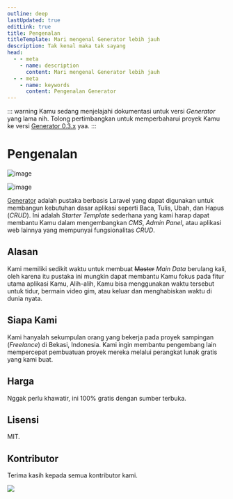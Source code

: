 ```yaml
---
outline: deep
lastUpdated: true
editLink: true
title: Pengenalan
titleTemplate: Mari mengenal Generator lebih jauh
description: Tak kenal maka tak sayang
head:
  - - meta
    - name: description
      content: Mari mengenal Generator lebih jauh
  - - meta
    - name: keywords
      content: Pengenalan Generator
---
```


::: warning
Kamu sedang menjelajahi dokumentasi untuk versi _Generator_ yang lama nih. Tolong pertimbangkan untuk memperbaharui proyek Kamu ke versi [Generator 0.3.x](/id/introduction) yaa.
:::

# Pengenalan

![image](https://user-images.githubusercontent.com/62506582/219942571-63c42764-1702-4df3-b165-4217e5558713.png)

![image](https://user-images.githubusercontent.com/62506582/219941448-94c46fca-6a9f-422b-bdd1-29f642c3ccf6.png)

[Generator](https://github.com/Evdigi-INA/generator) adalah pustaka berbasis Laravel yang dapat digunakan untuk membangun kebutuhan dasar aplikasi seperti Baca, Tulis, Ubah, dan Hapus (_CRUD_). Ini adalah _Starter Template_ sederhana yang kami harap dapat membantu Kamu dalam mengembangkan _CMS_, _Admin Panel_, atau aplikasi web lainnya yang mempunyai fungsionalitas _CRUD_.

## Alasan

Kami memiliki sedikit waktu untuk membuat <s>Master</s> _Main Data_ berulang kali, oleh karena itu pustaka ini mungkin dapat membantu Kamu fokus pada fitur utama aplikasi Kamu, Alih-alih, Kamu bisa menggunakan waktu tersebut untuk tidur, bermain video gim, atau keluar dan menghabiskan waktu di dunia nyata.

## Siapa Kami

Kami hanyalah sekumpulan orang yang bekerja pada proyek sampingan (_Freelance_) di Bekasi, Indonesia. Kami ingin membantu pengembang lain mempercepat pembuatuan proyek mereka melalui perangkat lunak gratis yang kami buat.

## Harga

Nggak perlu khawatir, ini 100% gratis dengan sumber terbuka.

## Lisensi

MIT.

## Kontributor

Terima kasih kepada semua kontributor kami.

<a  href="https://github.com/Evdigi-INA/generator/graphs/contributors">
<img  src="https://contrib.rocks/image?repo=Evdigi-INA/generator&anon=1&columns=10"  />
</a>
